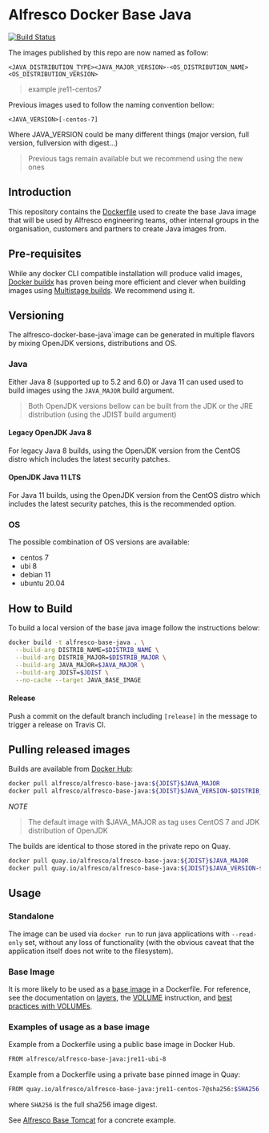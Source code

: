 # Alfresco Docker Base Java

[![Build Status](https://travis-ci.com/Alfresco/alfresco-docker-base-java.svg?branch=master)](https://travis-ci.com/Alfresco/alfresco-docker-base-java)

The images published by this repo are now named as follow:

`<JAVA_DISTRIBUTION_TYPE><JAVA_MAJOR_VERSION>-<OS_DISTRIBUTION_NAME><OS_DISTRIBUTION_VERSION>`

> example jre11-centos7

Previous images used to follow the naming convention bellow:

`<JAVA_VERSION>[-centos-7]`

Where JAVA_VERSION could be many different things (major version, full version, fullversion with digest...)

> Previous tags remain available but we recommend using the new ones

## Introduction

This repository contains the [Dockerfile](Dockerfile) used to create the base Java image that will be used by Alfresco engineering teams,
other internal groups in the organisation, customers and partners to create Java images from.

## Pre-requisites

While any docker CLI compatible installation will produce valid  images, [Docker buildx](https://docs.docker.com/buildx/working-with-buildx/) has proven being more efficient and clever when building images using [Multistage builds](https://docs.docker.com/develop/develop-images/multistage-build/). We recommend using it.

## Versioning

The alfresco-docker-base-java`image can be generated in multiple flavors by mixing OpenJDK versions, distributions and OS.

### Java

Either Java 8 (supported up to 5.2 and 6.0) or Java 11 can used used to build images using the `JAVA_MAJOR` build argument.

> Both OpenJDK versions bellow can be built from the JDK or the JRE distribution (using the JDIST build argument)

#### Legacy OpenJDK Java 8

For legacy Java 8 builds, using the OpenJDK version from the CentOS distro which includes the latest security patches.

#### OpenJDK Java 11 LTS

For Java 11 builds, using the OpenJDK version from the CentOS distro which includes the latest security patches, this is the recommended option.

### OS

The possible combination of OS versions are available:

 * centos 7 
 * ubi 8
 * debian 11
 * ubuntu 20.04

## How to Build

To build a local version of the base java image follow the instructions below:

```bash
docker build -t alfresco-base-java . \
  --build-arg DISTRIB_NAME=$DISTRIB_NAME \
  --build-arg DISTRIB_MAJOR=$DISTRIB_MAJOR \
  --build-arg JAVA_MAJOR=$JAVA_MAJOR \
  --build-arg JDIST=$JDIST \
  --no-cache --target JAVA_BASE_IMAGE
```

#### Release

Push a commit on the default branch including `[release]` in the message to trigger a release on Travis CI.

## Pulling released images

Builds are available from [Docker Hub](https://hub.docker.com/r/alfresco/alfresco-base-java):

```bash
docker pull alfresco/alfresco-base-java:${JDIST}$JAVA_MAJOR
docker pull alfresco/alfresco-base-java:${JDIST}$JAVA_VERSION-$DISTRIB_NAME-$DISTRIB_MAJOR
```

*NOTE*

>  The default image with $JAVA_MAJOR as tag uses CentOS 7 and JDK distribution of OpenJDK

The builds are identical to those stored in the private repo on Quay.

```bash
docker pull quay.io/alfresco/alfresco-base-java:${JDIST}$JAVA_MAJOR
docker pull quay.io/alfresco/alfresco-base-java:${JDIST}$JAVA_VERSION-$DISTRIB_NAME-$DISTRIB_MAJOR
```

## Usage

### Standalone

The image can be used via `docker run` to run java applications with `--read-only` set,
without any loss of functionality (with the obvious caveat that the application itself does not write to the filesystem).

### Base Image

It is more likely to be used as a [base image](https://docs.docker.com/glossary/#base-image) in a Dockerfile.
For reference, see the documentation on [layers](https://docs.docker.com/storage/storagedriver/#container-and-layers),
the [VOLUME](https://docs.docker.com/engine/reference/builder/#volume)
instruction, and [best practices with VOLUMEs](https://docs.docker.com/develop/develop-images/dockerfile_best-practices/#volume).

### Examples of usage as a base image

Example from a Dockerfile using a public base image in Docker Hub.

```bash
FROM alfresco/alfresco-base-java:jre11-ubi-8
```

Example from a Dockerfile using a private base pinned image in Quay:

```bash
FROM quay.io/alfresco/alfresco-base-java:jre11-centos-7@sha256:$SHA256
```
where `SHA256` is the full sha256 image digest.

See [Alfresco Base Tomcat](https://github.com/Alfresco/alfresco-docker-base-tomcat/blob/master/Dockerfile) for a concrete example.
